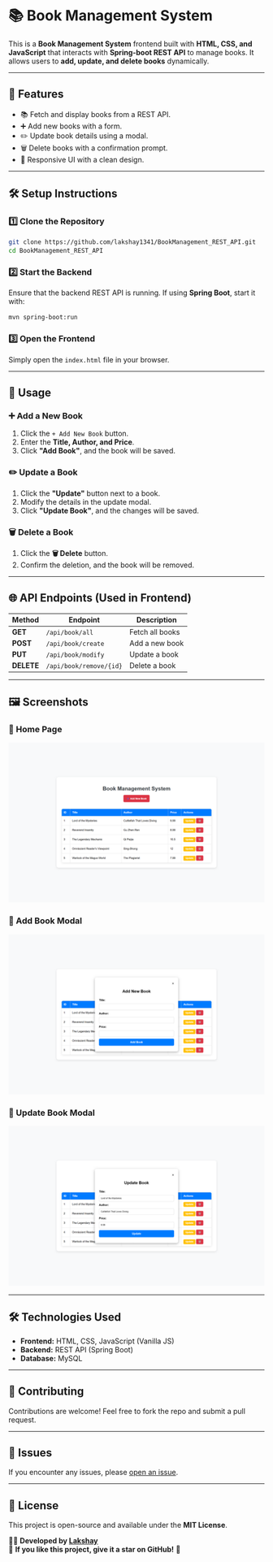 # 📚 Book Management System

This is a **Book Management System** frontend built with **HTML, CSS, and JavaScript** that interacts with **Spring-boot REST API** to manage books. It allows users to **add, update, and delete books** dynamically.

---

## 🚀 Features
- 📚 Fetch and display books from a REST API.
- ➕ Add new books with a form.
- ✏️ Update book details using a modal.
- 🗑️ Delete books with a confirmation prompt.
- 🎨 Responsive UI with a clean design.

---

## 🛠️ Setup Instructions

### **1️⃣ Clone the Repository**
```sh
git clone https://github.com/lakshay1341/BookManagement_REST_API.git
cd BookManagement_REST_API
```

### **2️⃣ Start the Backend**
Ensure that the backend REST API is running. If using **Spring Boot**, start it with:
```sh
mvn spring-boot:run
```

### **3️⃣ Open the Frontend**
Simply open the `index.html` file in your browser.

---

## 📌 Usage

### ➕ **Add a New Book**
1. Click the `+ Add New Book` button.
2. Enter the **Title, Author, and Price**.
3. Click **"Add Book"**, and the book will be saved.

### ✏️ **Update a Book**
1. Click the **"Update"** button next to a book.
2. Modify the details in the update modal.
3. Click **"Update Book"**, and the changes will be saved.

### 🗑️ **Delete a Book**
1. Click the **🗑️ Delete** button.
2. Confirm the deletion, and the book will be removed.

---

## 🌐 API Endpoints (Used in Frontend)
| Method | Endpoint | Description |
|--------|---------|------------|
| **GET** | `/api/book/all` | Fetch all books |
| **POST** | `/api/book/create` | Add a new book |
| **PUT** | `/api/book/modify` | Update a book |
| **DELETE** | `/api/book/remove/{id}` | Delete a book |

---

## 🖼️ Screenshots
### **📌 Home Page**
![Home Page](https://github.com/lakshay1341/BookManagement_REST_API/blob/main/BookManagement_Images/list.png)

### **📌 Add Book Modal**
![Add Book](https://github.com/lakshay1341/BookManagement_REST_API/blob/main/BookManagement_Images/create.png)

### **📌 Update Book Modal**
![Update Book](https://github.com/lakshay1341/BookManagement_REST_API/blob/main/BookManagement_Images/update.png)

---

## 🛠️ Technologies Used
- **Frontend:** HTML, CSS, JavaScript (Vanilla JS)
- **Backend:** REST API (Spring Boot)
- **Database:** MySQL

---

## 🐝 Contributing
Contributions are welcome! Feel free to fork the repo and submit a pull request.

---

## 🐝 Issues
If you encounter any issues, please [open an issue](https://github.com/lakshay1341/BookManagement_REST_API/issues).

---

## 🐜 License
This project is open-source and available under the **MIT License**.

👨‍💻 **Developed by [Lakshay](https://github.com/lakshay1341)**  
🌟 **If you like this project, give it a star on GitHub!** 🌟

